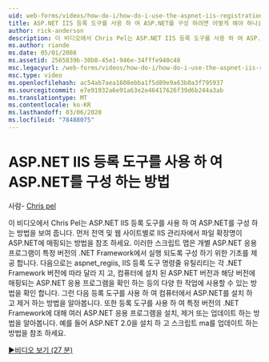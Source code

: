 ```yaml
---
uid: web-forms/videos/how-do-i/how-do-i-use-the-aspnet-iis-registration-tool-to-configure-aspnet
title: ASP.NET IIS 등록 도구를 사용 하 여 ASP.NET를 구성 하려면 어떻게 해야 하나요? Microsoft Docs
author: rick-anderson
description: 이 비디오에서 Chris Pel는 ASP.NET IIS 등록 도구를 사용 하 여 ASP.NET를 구성 하는 방법을 보여 줍니다. 먼저에서 파일 확장명이 ASP.NET에 매핑되는 방법을 참조 하세요.
ms.author: riande
ms.date: 05/01/2008
ms.assetid: 2565839b-30b8-45e1-946e-34fffe940c48
msc.legacyurl: /web-forms/videos/how-do-i/how-do-i-use-the-aspnet-iis-registration-tool-to-configure-aspnet
msc.type: video
ms.openlocfilehash: ac54ab7aea1608ebba1f5d89e9a63b0a3f795937
ms.sourcegitcommit: e7e91932a6e91a63e2e46417626f39d6b244a3ab
ms.translationtype: MT
ms.contentlocale: ko-KR
ms.lasthandoff: 03/06/2020
ms.locfileid: "78488075"
---
```

# <a name="how-do-i-use-the-aspnet-iis-registration-tool-to-configure-aspnet"></a>ASP.NET IIS 등록 도구를 사용 하 여 ASP.NET를 구성 하는 방법

사람- [Chris pel](https://twitter.com/chrispels)

이 비디오에서 Chris Pel는 ASP.NET IIS 등록 도구를 사용 하 여 ASP.NET를 구성 하는 방법을 보여 줍니다. 먼저 전역 및 웹 사이트별로 IIS 관리자에서 파일 확장명이 ASP.NET에 매핑되는 방법을 참조 하세요. 이러한 스크립트 맵은 개별 ASP.NET 응용 프로그램이 특정 버전의 .NET Framework에서 실행 되도록 구성 하기 위한 기초를 제공 합니다. 다음으로는 aspnet\_regiis, IIS 등록 도구 명령줄 유틸리티는 각 .NET Framework 버전에 따라 달라 지 고, 컴퓨터에 설치 된 ASP.NET 버전과 해당 버전에 매핑되는 ASP.NET 응용 프로그램을 확인 하는 등의 다양 한 작업에 사용할 수 있는 방법을 확인 합니다. 그런 다음 등록 도구를 사용 하 여 컴퓨터에서 ASP.NET를 설치 하 고 제거 하는 방법을 알아봅니다. 또한 등록 도구를 사용 하 여 특정 버전의 .NET Framework에 대해 여러 ASP.NET 응용 프로그램을 설치, 제거 또는 업데이트 하는 방법을 알아봅니다. 예를 들어 ASP.NET 2.0을 설치 하 고 스크립트 ma를 업데이트 하는 방법을 참조 하세요.

[&#9654;비디오 보기 (27 분)](https://channel9.msdn.com/Blogs/ASP-NET-Site-Videos/how-do-i-use-the-aspnet-iis-registration-tool-to-configure-aspnet)
